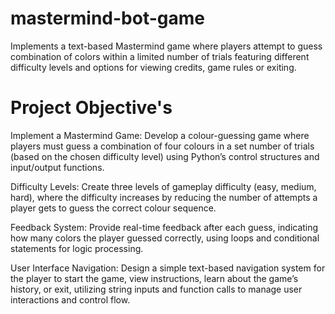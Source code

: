 # mastermind-bot-game

Implements a text-based Mastermind game where players attempt to guess combination of colors within a limited number of trials featuring different difficulty levels and options for viewing credits, game rules or exiting.

# Project Objective's

Implement a Mastermind Game: Develop a colour-guessing game where players must guess a combination of four colours in a set number of trials (based on the chosen difficulty level) using Python’s control structures and input/output functions.

Difficulty Levels: Create three levels of gameplay difficulty (easy, medium, hard), where the difficulty increases by reducing the number of attempts a player gets to guess the correct colour sequence.

Feedback System: Provide real-time feedback after each guess, indicating how many colors the player guessed correctly, using loops and conditional statements for logic processing.

User Interface Navigation: Design a simple text-based navigation system for the player to start the game, view instructions, learn about the game’s history, or exit, utilizing string inputs and function calls to manage user interactions and control flow.
